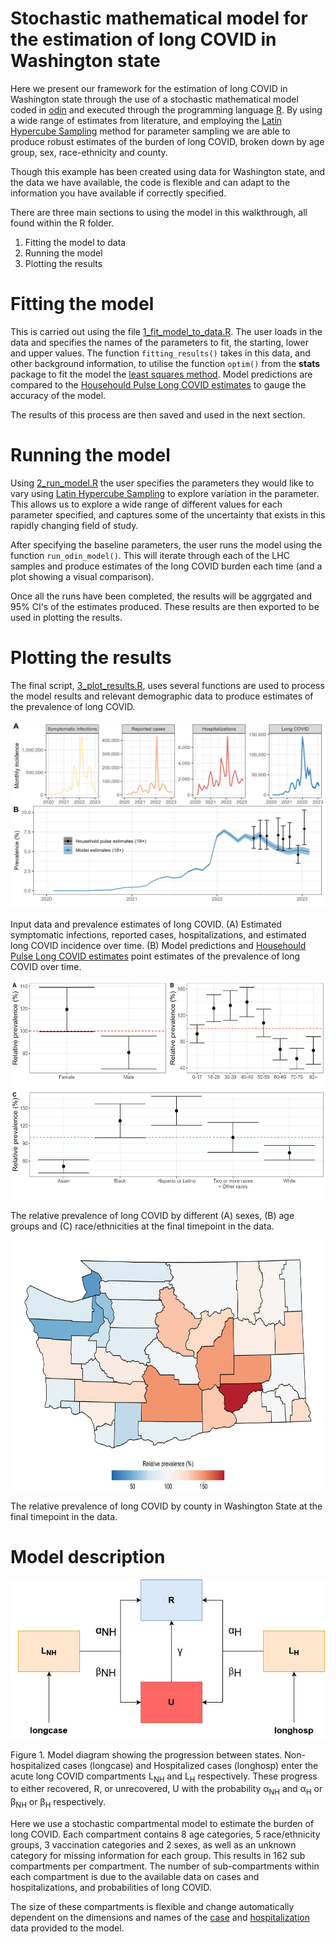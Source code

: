 # Stochastic mathematical model for the estimation of long COVID in Washington state

Here we present our framework for the estimation of long COVID in Washington state through the use of a stochastic mathematical model coded in [odin](https://mrc-ide.github.io/odin/index.html) and executed through the programming language [R](https://www.r-project.org/). By using a wide range of estimates from literature, and employing the [Latin Hypercube Sampling](https://en.wikipedia.org/wiki/Latin_hypercube_sampling) method for parameter sampling we are able to produce robust estimates of the burden of long COVID, broken down by age group, sex, race-ethnicity and county.

Though this example has been created using data for Washington state, and the data we have available, the code is flexible and can adapt to the information you have available if correctly specified.

There are three main sections to using the model in this walkthrough, all found within the R folder.
1) Fitting the model to data
2) Running the model
3) Plotting the results

# Fitting the model

This is carried out using the file [1_fit_model_to_data.R](R/1_fit_model_to_data.R). The user loads in the data and specifies the names of the parameters to fit, the starting, lower and upper values. The function `fitting_results()` takes in this data, and other background information, to utilise the function `optim()` from the **stats** package to fit the model the [least squares method](https://en.wikipedia.org/wiki/Least_squares). Model predictions are compared to the [Househould Pulse Long COVID estimates](https://www.cdc.gov/nchs/covid19/pulse/long-covid.htm) to gauge the accuracy of the model. 

The results of this process are then saved and used in the next section.

# Running the model

Using [2_run_model.R](R/2_run_model.R) the user specifies the parameters they would like to vary using [Latin Hypercube Sampling](https://en.wikipedia.org/wiki/Latin_hypercube_sampling) to explore variation in the parameter. This allows us to explore a wide range of different values for each parameter specified, and captures some of the uncertainty that exists in this rapidly changing field of study.

After specifying the baseline parameters, the user runs the model using the function `run_odin_model()`. This will iterate through each of the LHC samples and produce estimates of the long COVID burden each time (and a plot showing a visual comparison).

Once all the runs have been completed, the results will be aggrgated and 95% CI's of the estimates produced. These results are then exported to be used in plotting the results.

# Plotting the results

The final script, [3_plot_results.R](R/3_plot_results.R), uses several functions are used to process the model results and relevant demographic data to produce estimates of the prevalence of long COVID.

<img src="figs/case_hosp_long_data.jpg" width="600" height="300">

Input data and prevalence estimates of long COVID. (A) Estimated symptomatic infections, reported cases, hospitalizations, and estimated long COVID incidence over time. (B) Model predictions and [Househould Pulse Long COVID estimates](https://www.cdc.gov/nchs/covid19/pulse/long-covid.htm) point estimates of the prevalence of long COVID over time.

<img src="figs/subgroup_prevalence.jpg" width="550" height="350">

The relative prevalence of long COVID by different (A) sexes, (B) age groups and (C) race/ethnicities at the final timepoint in the data.

<img src="figs/map_prevalence.jpg" width="550" height="400">

The relative prevalence of long COVID by county in Washington State at the final timepoint in the data.

# Model description

![Model diagram showing the progression between states](img/diagram.png)

Figure 1. Model diagram showing the progression between states. Non-hospitalized cases (longcase) and Hospitalized cases (longhosp) enter the acute long COVID compartments L<sub>NH</sub> and L<sub>H</sub> respectively. These progress to either recovered, R, or unrecovered, U with the probability α<sub>NH</sub> and α<sub>H</sub> or β<sub>NH</sub> or β<sub>H</sub> respectively.

Here we use a stochastic compartmental model to estimate the burden of long COVID. Each compartment contains 8 age categories, 5 race/ethnicity groups, 3 vaccination categories and 2 sexes, as well as an unknown category for missing information for each group. This results in 162 sub compartments per compartment. The number of sub-compartments within each compartment is due to the available data on cases and hospitalizations, and probabilities of long COVID. 

The size of these compartments is flexible and change automatically dependent on the dimensions and names of the [case](data/processed/case_hospitalization_data/nonhosp_case_age_sex_race_time_all_counties_20230222.rds) and [hospitalization](data/processed/hosp_case_age_sex_race_time_all_counties_20230222.rds) data provided to the model.
 
